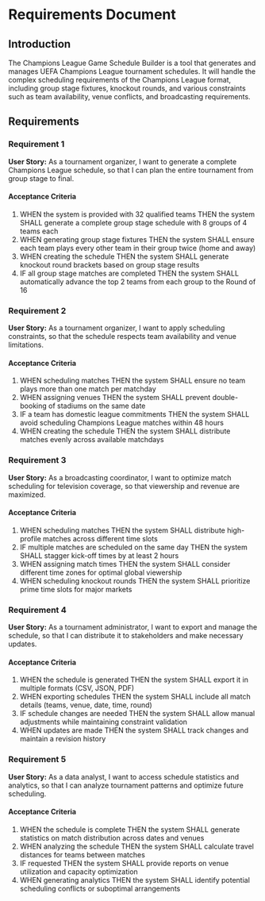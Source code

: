 # Requirements Document

## Introduction

The Champions League Game Schedule Builder is a tool that generates and manages UEFA Champions League tournament schedules. It will handle the complex scheduling requirements of the Champions League format, including group stage fixtures, knockout rounds, and various constraints such as team availability, venue conflicts, and broadcasting requirements.

## Requirements

### Requirement 1

**User Story:** As a tournament organizer, I want to generate a complete Champions League schedule, so that I can plan the entire tournament from group stage to final.

#### Acceptance Criteria

1. WHEN the system is provided with 32 qualified teams THEN the system SHALL generate a complete group stage schedule with 8 groups of 4 teams each
2. WHEN generating group stage fixtures THEN the system SHALL ensure each team plays every other team in their group twice (home and away)
3. WHEN creating the schedule THEN the system SHALL generate knockout round brackets based on group stage results
4. IF all group stage matches are completed THEN the system SHALL automatically advance the top 2 teams from each group to the Round of 16

### Requirement 2

**User Story:** As a tournament organizer, I want to apply scheduling constraints, so that the schedule respects team availability and venue limitations.

#### Acceptance Criteria

1. WHEN scheduling matches THEN the system SHALL ensure no team plays more than one match per matchday
2. WHEN assigning venues THEN the system SHALL prevent double-booking of stadiums on the same date
3. IF a team has domestic league commitments THEN the system SHALL avoid scheduling Champions League matches within 48 hours
4. WHEN creating the schedule THEN the system SHALL distribute matches evenly across available matchdays

### Requirement 3

**User Story:** As a broadcasting coordinator, I want to optimize match scheduling for television coverage, so that viewership and revenue are maximized.

#### Acceptance Criteria

1. WHEN scheduling matches THEN the system SHALL distribute high-profile matches across different time slots
2. IF multiple matches are scheduled on the same day THEN the system SHALL stagger kick-off times by at least 2 hours
3. WHEN assigning match times THEN the system SHALL consider different time zones for optimal global viewership
4. WHEN scheduling knockout rounds THEN the system SHALL prioritize prime time slots for major markets

### Requirement 4

**User Story:** As a tournament administrator, I want to export and manage the schedule, so that I can distribute it to stakeholders and make necessary updates.

#### Acceptance Criteria

1. WHEN the schedule is generated THEN the system SHALL export it in multiple formats (CSV, JSON, PDF)
2. WHEN exporting schedules THEN the system SHALL include all match details (teams, venue, date, time, round)
3. IF schedule changes are needed THEN the system SHALL allow manual adjustments while maintaining constraint validation
4. WHEN updates are made THEN the system SHALL track changes and maintain a revision history

### Requirement 5

**User Story:** As a data analyst, I want to access schedule statistics and analytics, so that I can analyze tournament patterns and optimize future scheduling.

#### Acceptance Criteria

1. WHEN the schedule is complete THEN the system SHALL generate statistics on match distribution across dates and venues
2. WHEN analyzing the schedule THEN the system SHALL calculate travel distances for teams between matches
3. IF requested THEN the system SHALL provide reports on venue utilization and capacity optimization
4. WHEN generating analytics THEN the system SHALL identify potential scheduling conflicts or suboptimal arrangements